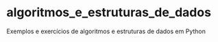 # algoritmos_e_estruturas_de_dados
Exemplos e exercícios de algoritmos e estruturas de dados em Python
